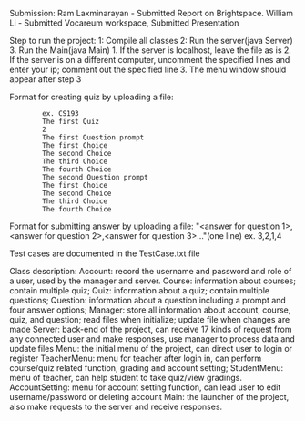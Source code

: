 Submission:
Ram Laxminarayan - Submitted Report on Brightspace. William Li - Submitted Vocareum workspace, Submitted Presentation 


Step to run the project:
  1: Compile all classes
  2: Run the server(java Server)
  3. Run the Main(java Main)
     1. If the server is localhost, leave the file as is
     2. If the server is on a different computer, uncomment the specified lines and enter your ip; comment out the specified line 
     3. The menu window should appear after step 3

Format for creating quiz by uploading a file:

            ex. CS193
            The first Quiz
            2
            The first Question prompt
            The first Choice
            The second Choice
            The third Choice
            The fourth Choice
            The second Question prompt
            The first Choice
            The second Choice
            The third Choice
            The fourth Choice
  
  Format for submitting answer by uploading a file:
    "<answer for question 1>,<answer for question 2>,<answer for question 3>..."(one line)
      ex. 3,2,1,4

Test cases are documented in the TestCase.txt file

Class description:
    Account: record the username and password and role of a user, used by the manager and server.
    Course: information about courses; contain multiple quiz; 
    Quiz: information about a quiz; contain multiple questions;
    Question: information about a question including a prompt and four answer options;
    Manager: store all information about account, course, quiz, and question; read files when initialize; update file when changes are made
    Server: back-end of the project, can receive 17 kinds of request from any connected user and make responses, use manager to process data and update files
    Menu: the initial menu of the project, can direct user to login or register
    TeacherMenu: menu for teacher after login in, can perform course/quiz related function, grading and account setting;
    StudentMenu: menu of teacher, can help student to take quiz/view gradings.
    AccountSetting: menu for account setting function, can lead user to edit username/password or deleting account
    Main: the launcher of the project, also make requests to the server and receive responses.
    
